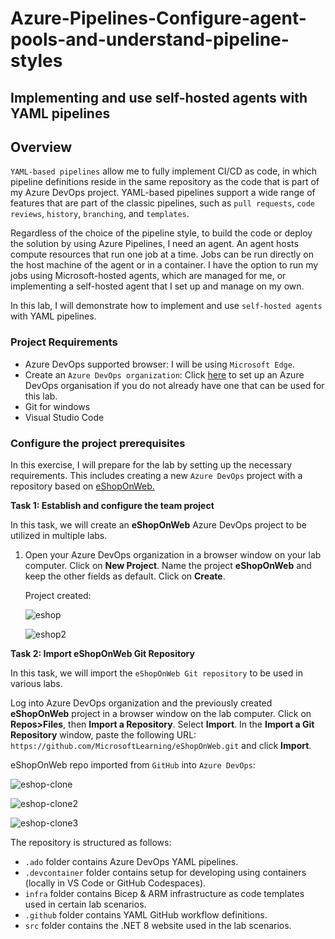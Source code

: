 # Azure-Pipelines-Configure-agent-pools-and-understand-pipeline-styles
## Implementing and use self-hosted agents with YAML pipelines

## Overview
`YAML-based pipelines` allow me to fully implement CI/CD as code, in which pipeline definitions reside in the same repository as the code that is part of my Azure DevOps project. YAML-based pipelines support a wide range of features that are part of the classic pipelines, such as `pull requests`, `code reviews`, `history`, `branching`, and `templates`.

Regardless of the choice of the pipeline style, to build the code or deploy the solution by using Azure Pipelines, I need an agent. An agent hosts compute resources that run one job at a time. Jobs can be run directly on the host machine of the agent or in a container. I have the option to run my jobs using Microsoft-hosted agents, which are managed for me, or implementing a self-hosted agent that I set up and manage on my own. 

In this lab, I will demonstrate how to implement and use `self-hosted agents` with YAML pipelines.

### Project Requirements
- Azure DevOps supported browser: I will be using `Microsoft Edge`.
- Create an `Azure DevOps organization`: Click [here](https://docs.microsoft.com/azure/devops/organizations/accounts/create-organization) to set up an Azure DevOps organisation if you do not already have one that can be used for this lab.
- Git for windows
- Visual Studio Code

### Configure the project prerequisites

In this exercise, I will prepare for the lab by setting up the necessary requirements. This includes creating a new `Azure DevOps` project with a repository based on [eShopOnWeb.](https://github.com/MicrosoftLearning/eShopOnWeb)

**Task 1: Establish and configure the team project**

In this task, we will create an **eShopOnWeb** Azure DevOps project to be utilized in multiple labs.

1. Open your Azure DevOps organization in a browser window on your lab computer. Click on **New Project**. Name the project **eShopOnWeb** and keep the other fields as default. Click on **Create**.<p>
Project created:<p>
![eshop](https://github.com/JonesKwameOsei/Azure-Pipelines-Configure-agent-pools-and-understand-pipeline-styles/assets/81886509/b9f8bb75-c7e0-4934-93cf-3403ac89a4c7)<p>
![eshop2](https://github.com/JonesKwameOsei/Azure-Pipelines-Configure-agent-pools-and-understand-pipeline-styles/assets/81886509/f53623e2-b845-457c-b279-1d292a41c656)<p>

**Task 2: Import eShopOnWeb Git Repository**

In this task, we will import the `eShopOnWeb Git repository` to be used in various labs.

Log into Azure DevOps organization and the previously created **eShopOnWeb** project in a browser window on the lab computer. Click on **Repos>Files**, then **Import a Repository**. Select **Import**. In the **Import a Git Repository** window, paste the following URL: `https://github.com/MicrosoftLearning/eShopOnWeb.git` and click **Import**.<p>
eShopOnWeb repo imported from `GitHub` into `Azure DevOps`:<p>
![eshop-clone](https://github.com/JonesKwameOsei/Azure-Pipelines-Configure-agent-pools-and-understand-pipeline-styles/assets/81886509/baf92599-f2f6-4fd4-96d2-3c3238291ee5)<p>
![eshop-clone2](https://github.com/JonesKwameOsei/Azure-Pipelines-Configure-agent-pools-and-understand-pipeline-styles/assets/81886509/bc124cd9-1188-41c0-91b4-396533755cd8)<p>
![eshop-clone3](https://github.com/JonesKwameOsei/Azure-Pipelines-Configure-agent-pools-and-understand-pipeline-styles/assets/81886509/72caed29-b461-4aeb-a3d9-90feaee845aa)<p>

The repository is structured as follows:
- `.ado` folder contains Azure DevOps YAML pipelines.
- `.devcontainer` folder contains setup for developing using containers (locally in VS Code or GitHub Codespaces).
- `infra` folder contains Bicep & ARM infrastructure as code templates used in certain lab scenarios.
- `.github` folder contains YAML GitHub workflow definitions.
- `src` folder contains the .NET 8 website used in the lab scenarios.
